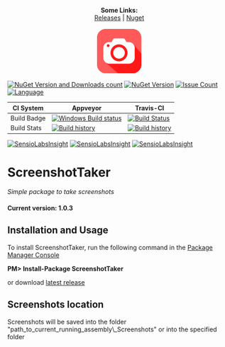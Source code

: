 <p align="center">
  <b>Some Links:</b><br>
  <a href="https://github.com/elv1s42/ScreenshotTaker/releases">Releases</a> |
  <a href="https://www.nuget.org/packages/ScreenshotTaker">Nuget</a> 
  <br><br>
  <img src="https://github.com/elv1s42/ScreenshotTaker/blob/master/Icon.png?raw=true" alt="Project icon">
</p>

[![NuGet Version and Downloads count](https://buildstats.info/nuget/ScreenshotTaker)](https://www.nuget.org/packages/ScreenshotTaker)
[![NuGet Version](https://img.shields.io/nuget/v/ScreenshotTaker.svg)](https://www.nuget.org/packages/ScreenshotTaker)
[![Issue Count](https://codeclimate.com/github/elv1s42/ScreenshotTaker/badges/issue_count.svg)](https://codeclimate.com/github/elv1s42/ScreenshotTaker)
[![Language](http://gh-toprated.info/Badges/LanguageBadge?user=elv1s42&repo=ScreenshotTaker&theme=light&fontWeight=bold)](https://github.com/elv1s42/ScreenshotTaker)

|CI System|Appveyor|Travis-CI|
|---|---|---|
|Build Badge|[![Windows Build status](https://ci.appveyor.com/api/projects/status/github/elv1s42/screenshottaker?branch=master&svg=true)](https://ci.appveyor.com/project/elv1s42/screenshottaker/branch/master)|[![Build Status](https://travis-ci.org/elv1s42/ScreenshotTaker.svg)](https://travis-ci.org/elv1s42/ScreenshotTaker)|
|Build Stats|[![Build history](https://buildstats.info/appveyor/chart/elv1s42/ScreenshotTaker?branch=master)](https://ci.appveyor.com/project/elv1s42/screenshottaker/history/branch/master)|[![Build history](https://buildstats.info/travisci/chart/elv1s42/ScreenshotTaker?branch=master)](https://travis-ci.org/elv1s42/ScreenshotTaker/builds)|

[![SensioLabsInsight](https://insight.sensiolabs.com/projects/da06a359-9735-47e3-b848-d5143a756522/big.png)](https://insight.sensiolabs.com/projects/da06a359-9735-47e3-b848-d5143a756522)
[![SensioLabsInsight](https://insight.sensiolabs.com/projects/da06a359-9735-47e3-b848-d5143a756522/small.png)](https://insight.sensiolabs.com/projects/da06a359-9735-47e3-b848-d5143a756522)
[![SensioLabsInsight](https://insight.sensiolabs.com/projects/da06a359-9735-47e3-b848-d5143a756522/mini.png)](https://insight.sensiolabs.com/projects/da06a359-9735-47e3-b848-d5143a756522)


# ScreenshotTaker
_Simple package to take screenshots_

#### Current version: 1.0.3

##  Installation and Usage

To install ScreenshotTaker, run the following command in the [Package Manager Console](http://docs.nuget.org/docs/start-here/using-the-package-manager-console) 

**PM> Install-Package ScreenshotTaker**

or download [latest release](https://github.com/elv1s42/ScreenshotTaker/releases)

##  Screenshots location

Screenshots will be saved into the folder "path_to_current_running_assembly\\_Screenshots" 
or into the specified folder

